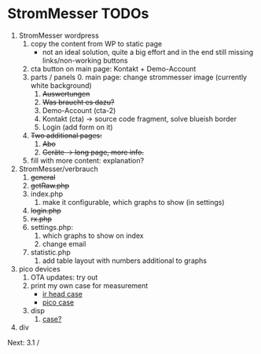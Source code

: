 # StromMesser TODOs

1. StromMesser wordpress   
   1. copy the content from WP to static page
      * not an ideal solution, quite a big effort and in the end still missing links/non-working buttons      
   1. cta button on main page: Kontakt + Demo-Account
   1. parts / panels
      0. main page: change strommesser image (currently white background)
      1. ~~Auswertungen~~
      2. ~~Was braucht es dazu?~~
      3. Demo-Account (cta-2)
      4. Kontakt (cta) -> source code fragment, solve blueish border
      5. Login (add form on it)
   1. ~~Two additional pages:~~
      1. ~~Abo~~
      2. ~~Geräte -> long page, more info.~~
   1. fill with more content: explanation?
2. StromMesser/verbrauch
   1. ~~general~~
   2. ~~getRaw.php~~
   3. index.php
      1. make it configurable, which graphs to show (in settings)
   4. ~~login.php~~
   5. ~~rx.php~~
   6. settings.php:
      1. which graphs to show on index
      1. change email
   7. statistic.php
      1. add table layout with numbers additional to graphs
3. pico devices
   1. OTA updates: try out
   1. print my own case for measurement
      * [ir head case][irHeadCase]
      * [pico case][picoCase]
   1. disp
      1. [case?][displayCase]
4. div


Next: 3.1 / 


[displayCase]: https://www.thingiverse.com/thing:4767008
[irHeadCase]: https://www.thingiverse.com/thing:3378332
[picoCase]: [https://www.thingiverse.com/thing:4895274]
[micropython-ota]:[https://pypi.org/project/micropython-ota]